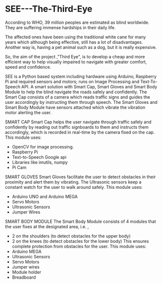 # SEE---The-Third-Eye

According to WHO, 39 million peoples are estimated as blind worldwide. They are suffering immense hardships in their daily life.

The affected ones have been using the traditional white cane for many years which although being effective, still has a lot of disadvantages. Another way is, having a pet animal such as a dog, but it is really expensive.

So, the aim of the project ,"Third Eye", is to develop a cheap and more efficient way to help visually impaired to navigate with greater comfort, speed and confidence.

SEE is a Python based system including hardware using Arduino, Raspberry Pi and required sensors and motors; runs on Image Processing and Text-To-Speech API. 
A smart solution with Smart Cap, Smart Gloves and Smart Body Module to help the blind navigate the roads safely and confidently. The Smart Cap consists of a camera which reads traffic signs and guides the user accordingly by instructing them through speech. The Smart Gloves and Smart Body Module have sensors attached which vibrate the vibration motor alerting the user. 

SMART CAP
Smart Cap helps the user navigate through traffic safely and confidently by reading out traffic signboards to them and instructs them accordingly, which is recorded in real-time by the camera fixed on the cap.
This module uses:
- OpenCV for image processing.
- Raspberry Pi
- Text-to-Speech Google api
- Libraries like imutils, numpy
- Pi Cam
 
SMART GLOVES
Smart Gloves facilitate the user to detect obstacles in their proximity and alert them by vibrating. The Ultrasonic sensors keep a constant watch for the user to walk around safely.
This module uses:
- Arduino UNO and Arduino MEGA
- Servo Motors
- Ultrasonic Sensors
- Jumper Wires

SMART BODY MODULE
The Smart Body Module consists of 4 modules that the user fixes at the designated area, i.e. , 
- 2 on the shoulders (to detect obstacles for the upper body)
- 2 on the knees (to detect obstacles for the lower body)
This ensures complete protection from obstacles for the user.
This module uses:
- Arduino MEGA
- Ultrasonic Sensors
- Servo Motors
- Jumper wires
- Module holder
- Breadboard

